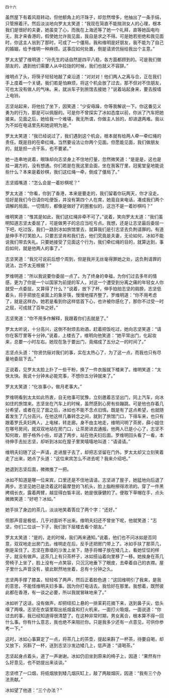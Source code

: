     四十六 

   虽然屋下有着风扇转动，但他额角上的汗珠子，却忽然增多，他抽出了一条手绢，只管擦着汗。然后淡淡地向罗太太笑道：“我现在简直不能揣测女人的心理，根本我们是很好的夫妻，她虽变了心，而我在上海还等了她一个礼拜，直等她函电均无，我才来香港的，假使她允许我见面，我自是求之不得。可是她若拒绝和我见面时，你这主人翁到了那时，可成了一个僵局。我和维明是好朋友，我不能为了自己的婚姻，给予维明一种麻烦。这事应如何处置，倒是请贤伉俪给我出个主意。”

   罗太太望了维明道：“孙先生的话自然是四平八稳，各方面都顾到的。可是我们做朋友的，遇到他们需要人从中拉拢的时候，我们也就义不容辞。”

   维明点了头，将筷子轻轻地敲了桌沿道：“对对对！他们两人之离与合，正在我们手上度着一个关键。我们若是怕麻烦，将这个机会放了过去，那不但对不住朋友，可也太没有做人的气味。来，就派车子到旅馆去接她？”说着站起身来，要去按墙上电铃。

   志坚站起来，将他拉了坐下，因笑道：“少安毋躁，你等我解说一下。你这番见义勇为的行为，那是可以佩服的。可是你不曾探实了冰如态度以前，你派了汽车把她接来。见面之后，她给我一个难堪，我无所谓，你做主人翁的，却进退两难。我以为不如在电话里先和她说明为是。”

   罗太太笑道：“我已经说过了，我们遇到这个机会，根本就有给两人牵一牵红绳的责任。既是目的在牵红绳，当然要设法让你两个见面。但愿能见面，我们做朋友的，就是担一点干系，也不要紧。”

   她一连串地说着，眼珠却向志坚身上不住地打量，忽然微笑道：“是是是，这也是挂一漏方的，没有想通。你们若是在我这里会面，坐在我客厅里，冠冕堂皇地能说些什么？本来是着妙棋，我们这红绳一牵，倒成了僵局了。”

   志坚插嘴道：“怎么会是一着妙棋呢？”

   罗太太道：“你看，你到了香港，本来是要走的，我们留着你玩两天，你才没走。恰好是我们今日请你吃便饭，并没有第四个人在席，她竟自来电话，凑成我们两个调解的局面。一切情形，都像是做好了的圈套似的，这岂不是一着妙棋吗？”

   维明笑道：“惟其是如此，我们这红绳非牵不可了。”说着，笑向罗太太道：“我们虽明知道志坚太委屈了，可是做男子的总应当吃亏点。我想，还是让志坚最后委屈一下吧，吃过饭，我们一路到冰如旅馆里去，就算我们是引志坚去负荆请罪的。有道是伸手不打笑脸人。只要志坚肯和我们去，他们究竟是夫妻，无论如何，冰如不能说我们带去失礼。只要她接受了见面这个行为，我们牵红绳的目的，就算达到，事后如何，就是他两人的事了。”

   志坚笑道：“我兄可说前后想个周到，但是我并无丝毫得罪她之处，这负荆请罪的说法，岂不太无根据？”

   罗维明道：“所以我说要你委屈一点了。为了终身的幸福，为你们过去多年的情感，更为了你是一个以国家为前提的军人，对这一个遭受到分离之痛的年轻女人你就受一点委屈，又算得了什么？”说着，放下了杯，伸手拍拍志坚的肩膀，志坚低着头，将手把放在桌面上的象牙筷，慢慢地摆齐整了。罗维明道：“你不用考虑了，就是这样办。她若是看到你这样低首下心，也许被你感化了，那你不过受一时之屈，可成就了百年之好。”

   志坚笑道：“你不用多作解释，我跟着你们去就是了。”

   罗太太听说，十分高兴，这倒不耐烦去劝酒，赶着把饭吃过，她向志坚笑道：“请你在客厅里等十分钟。”说着，上楼去了，维明向他笑道：“她平常出门，化起妆来，总要一小时左右。她现在急于要出门，竟缩成了五分之一的时间了。”

   志坚点头道：“你贤伉俪对我们的事，实在太热心了，为了这一点，而我也只有尽量地委屈下去。”

   正说着，见罗太太脸上扑了一些干粉，换了一件衣服就下楼来了。维明笑道：“太快太快。我说十分钟未必能完事，不想你五分钟就来了。”

   罗太太笑道：“化妆事小，做月老事大。”

   罗维明看到太太如此热衷，自无他事可犹豫，立刻邀着志坚出门，同上汽车，向冰如住的旅馆来。志坚坐在汽车上的时候，虽然感到心房有些蹦跳。可是他也存着几分希望，或者在见了面之后，冰如也不能不念点旧情。既是有了这点希望，也就随着发生了几分高兴。在他这样几番转念之间，就到了旅馆门口，下得车来，也只有跟着罗氏夫妇两人，上电梯，转走廊。身不由主地走，维明问明了茶房，薛小姐住在哪号房间，就双双地站在房门口，让茶房进去通报。他两人已是小心了，志坚不知何故，胆子格外小些，却退了两步，站在他夫妇后面。罗维明回头看了一看，本待伸手去扯志坚，却听到冰如在屋子里笑嘻嘻地叫道：“请请请。”

   维明夫妇随了这一声请，走进屋子去了，却把志坚留在门外。罗太太却又立刻笑着走了出来，她点了头道：“这位来宾怎么不进去呢？我来介绍吧。”

   她退到志坚后面，微微推了一把。

   冰如不知道是哪一位来宾，口里还是不住地请请。志坚进了屋子，她猛地向后退了两步。志坚见她已是烫着这时最摩登的飞机头，脸上脂粉擦得浓浓的。穿了一件黑拷绸长衣，露着两臂，越显得白皙丰润，她是很康健的了。便取下草帽在手，点头微微笑道：“好吧？冰如。”

   她手扶了身边的茶几，淡淡地笑着答应了两个字：“还好。”

   但那声音是极低，几乎对面听不出来。维明夫妇还不曾坐下呢，他就笑道：“志坚，你们二位谈一下子，我们到下层楼去看个朋友。”

   罗太太笑道：“是的，走的时候，我们再来通知。”说着，他们也不问冰如是否同意，双双地走出房门去。维明走在后，反手还把房门带上了。冰如手扶了那茶几，倒是呆住了。志坚在靠墙的沙发上坐下，随手将帽子放在矮几上，看她怔怔的样子，就没有做声。这茶几上有只茶杯子，冰如搭讪着向里移了一移。她挨身在茶几旁椅子上坐了，脸上没有一点笑容，只沉沉地垂下了眼皮，去牵着自己的衣襟。屋子里什么声音没有，彼此默然地坐着，总有十分钟之久。

   志坚两手撑了膝盖，轻轻咳了两声，然后正着脸色道：“这回维明引了我来，是我的意思，不能怪维明夫妇多事。因为你打电话去，我恰好在那里。我想着，既然彼此都在香港，有一谈之必要，所以我就冒昧地来了。”

   冰如听了这话，没有做声，却把纽扣上悬的一排茉莉花摘下来，送到鼻子尖，低头嗅了两嗅。志坚在衣袋里取出纸烟盒和打火机来，一面打火吸烟，一面说道：“你过去的事，我已经知道得很清楚了。在这种非常时期，男女离合，根本算不得一回什么事。你有什么意志，我也绝不来阻拦你。只是我多少还有一点意见，可供你参考一下。”

   这时，冰如心事算定了一点，将茶几上的茶壶，提起来斟了一杯茶，待要自喝，却又放下，另斟了一杯，送到志坚沙发边矮几上，低声道：“请喝茶。”

   志坚起身点着头，道了一声谢谢。冰如仍旧坐到原来的椅子上，因道：“果然有什么好意见，也不妨提出来谈谈。”

   志坚喷了一口烟，将纸烟放到矮几烟灰缸上，敲了两敲烟灰，因道：“我有三个办法贡献。”

   冰如望了他道：“三个办法？”

